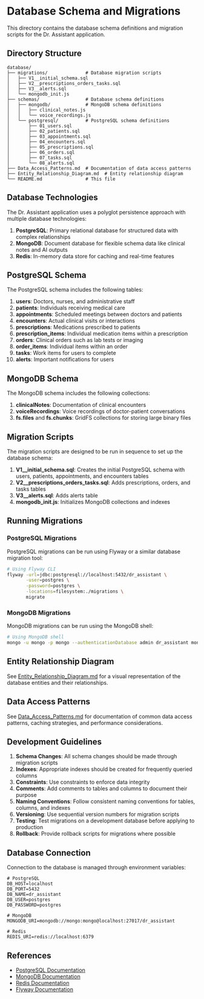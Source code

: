 # Database Schema and Migrations

This directory contains the database schema definitions and migration scripts for the Dr. Assistant application.

## Directory Structure

```
database/
├── migrations/              # Database migration scripts
│   ├── V1__initial_schema.sql
│   ├── V2__prescriptions_orders_tasks.sql
│   ├── V3__alerts.sql
│   └── mongodb_init.js
├── schemas/                 # Database schema definitions
│   ├── mongodb/             # MongoDB schema definitions
│   │   ├── clinical_notes.js
│   │   └── voice_recordings.js
│   └── postgresql/          # PostgreSQL schema definitions
│       ├── 01_users.sql
│       ├── 02_patients.sql
│       ├── 03_appointments.sql
│       ├── 04_encounters.sql
│       ├── 05_prescriptions.sql
│       ├── 06_orders.sql
│       ├── 07_tasks.sql
│       └── 08_alerts.sql
├── Data_Access_Patterns.md  # Documentation of data access patterns
├── Entity_Relationship_Diagram.md  # Entity relationship diagram
└── README.md                # This file
```

## Database Technologies

The Dr. Assistant application uses a polyglot persistence approach with multiple database technologies:

1. **PostgreSQL**: Primary relational database for structured data with complex relationships
2. **MongoDB**: Document database for flexible schema data like clinical notes and AI outputs
3. **Redis**: In-memory data store for caching and real-time features

## PostgreSQL Schema

The PostgreSQL schema includes the following tables:

1. **users**: Doctors, nurses, and administrative staff
2. **patients**: Individuals receiving medical care
3. **appointments**: Scheduled meetings between doctors and patients
4. **encounters**: Actual clinical visits or interactions
5. **prescriptions**: Medications prescribed to patients
6. **prescription_items**: Individual medication items within a prescription
7. **orders**: Clinical orders such as lab tests or imaging
8. **order_items**: Individual items within an order
9. **tasks**: Work items for users to complete
10. **alerts**: Important notifications for users

## MongoDB Schema

The MongoDB schema includes the following collections:

1. **clinicalNotes**: Documentation of clinical encounters
2. **voiceRecordings**: Voice recordings of doctor-patient conversations
3. **fs.files** and **fs.chunks**: GridFS collections for storing large binary files

## Migration Scripts

The migration scripts are designed to be run in sequence to set up the database schema:

1. **V1__initial_schema.sql**: Creates the initial PostgreSQL schema with users, patients, appointments, and encounters tables
2. **V2__prescriptions_orders_tasks.sql**: Adds prescriptions, orders, and tasks tables
3. **V3__alerts.sql**: Adds alerts table
4. **mongodb_init.js**: Initializes MongoDB collections and indexes

## Running Migrations

### PostgreSQL Migrations

PostgreSQL migrations can be run using Flyway or a similar database migration tool:

```bash
# Using Flyway CLI
flyway -url=jdbc:postgresql://localhost:5432/dr_assistant \
       -user=postgres \
       -password=postgres \
       -locations=filesystem:./migrations \
       migrate
```

### MongoDB Migrations

MongoDB migrations can be run using the MongoDB shell:

```bash
# Using MongoDB shell
mongo -u mongo -p mongo --authenticationDatabase admin dr_assistant mongodb_init.js
```

## Entity Relationship Diagram

See [Entity_Relationship_Diagram.md](./Entity_Relationship_Diagram.md) for a visual representation of the database entities and their relationships.

## Data Access Patterns

See [Data_Access_Patterns.md](./Data_Access_Patterns.md) for documentation of common data access patterns, caching strategies, and performance considerations.

## Development Guidelines

1. **Schema Changes**: All schema changes should be made through migration scripts
2. **Indexes**: Appropriate indexes should be created for frequently queried columns
3. **Constraints**: Use constraints to enforce data integrity
4. **Comments**: Add comments to tables and columns to document their purpose
5. **Naming Conventions**: Follow consistent naming conventions for tables, columns, and indexes
6. **Versioning**: Use sequential version numbers for migration scripts
7. **Testing**: Test migrations on a development database before applying to production
8. **Rollback**: Provide rollback scripts for migrations where possible

## Database Connection

Connection to the database is managed through environment variables:

```
# PostgreSQL
DB_HOST=localhost
DB_PORT=5432
DB_NAME=dr_assistant
DB_USER=postgres
DB_PASSWORD=postgres

# MongoDB
MONGODB_URI=mongodb://mongo:mongo@localhost:27017/dr_assistant

# Redis
REDIS_URI=redis://localhost:6379
```

## References

- [PostgreSQL Documentation](https://www.postgresql.org/docs/)
- [MongoDB Documentation](https://docs.mongodb.com/)
- [Redis Documentation](https://redis.io/documentation)
- [Flyway Documentation](https://flywaydb.org/documentation/)
